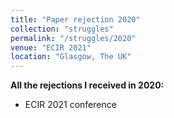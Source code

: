 ```yaml
---
title: "Paper rejection 2020"
collection: "struggles"
permalink: "/struggles/2020"
venue: "ECIR 2021"
location: "Glasgow, The UK"
---
```

<b>All the rejections I received in 2020:</b>
* ECIR 2021 conference


